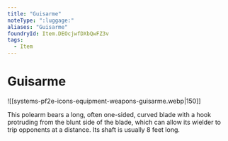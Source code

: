 ```yaml
---
title: "Guisarme"
noteType: ":luggage:"
aliases: "Guisarme"
foundryId: Item.DEOcjwfDXbQwFZ3v
tags:
  - Item
---
```


# Guisarme
![[systems-pf2e-icons-equipment-weapons-guisarme.webp|150]]

This polearm bears a long, often one-sided, curved blade with a hook protruding from the blunt side of the blade, which can allow its wielder to trip opponents at a distance. Its shaft is usually 8 feet long.
